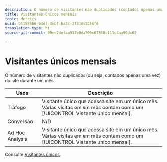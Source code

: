 ```yaml
---
description: O número de visitantes não duplicados (contados apenas uma vez) do site durante um mês.
title: Visitantes únicos mensais
topic: Metrics
uuid: b11555b6-b4df-4ebf-ba2c-2f31651256f6
translation-type: ht
source-git-commit: 99ee24efaa517e8da700c67818c111c4aa90dc02

---
```



# Visitantes únicos mensais

O número de visitantes não duplicados (ou seja, contados apenas uma vez) do site durante um mês.

| Usos | Descrição |
|---|---|
| Tráfego | Visitante único que acessa site em um único mês. Várias visitas em um mês contam como um [!UICONTROL Visitante único mensal]. |
| Conversão | N/D |
| Ad Hoc Analysis | Visitante único que acessa site em um único mês. Várias visitas em um mês contam como um [!UICONTROL Visitante único mensal]. |

Consulte [Visitantes únicos](/help/components/c-variables/c-metrics/metrics-unique-visitors.md).
